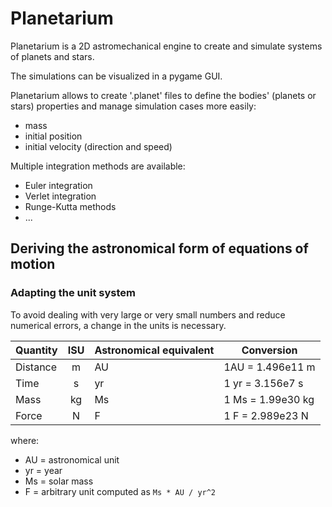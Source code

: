 # Planetarium

Planetarium is a 2D astromechanical engine to create and simulate systems of planets and stars.

The simulations can be visualized in a pygame GUI.

Planetarium allows to create '.planet' files to define the bodies' (planets or stars) properties and manage simulation cases more easily:
- mass
- initial position
- initial velocity (direction and speed)

Multiple integration methods are available:
- Euler integration
- Verlet integration
- Runge-Kutta methods
- ...


## Deriving the astronomical form of equations of motion

### Adapting the unit system

To avoid dealing with very large or very small numbers and reduce numerical errors, a change in the units is necessary.

| Quantity 	| ISU 	| Astronomical equivalent 	| Conversion        	|
|----------	|:---:	|-------------------------	|-------------------	|
| Distance 	| m   	| AU                      	| 1AU = 1.496e11 m   	|
| Time     	| s   	| yr                      	| 1 yr = 3.156e7 s  	|
| Mass     	| kg  	| Ms                      	| 1 Ms = 1.99e30 kg 	|
| Force    	| N   	| F                      	| 1 F = 2.989e23 N 	|

where:
- AU = astronomical unit
- yr = year
- Ms = solar mass
- F = arbitrary unit computed as `Ms * AU / yr^2`

